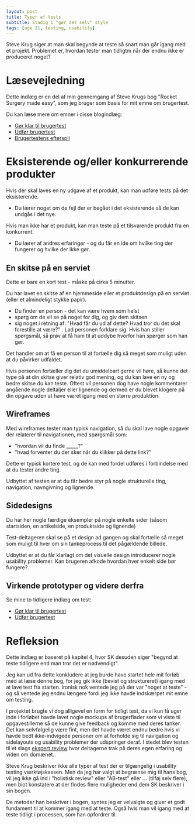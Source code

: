```yaml
---
layout: post
title: Typer af tests
subtitle: Stadig i "gør det selv" style
tags: [uge 21, testing, usability]
---
```


Steve Krug siger at man skal begynde at teste så snart man går igang med et projekt. Problemet er, hvordan tester man tidligtm når der endnu ikke er produceret noget?

# Læsevejledning
Dette indlæg er en del af min gennemgang af Steve Krugs bog "Rocket Surgery made easy", som jeg bruger som basis for mit emne om brugertest.

Du kan læse mere om emner i disse blogindlæg:
- [Gør klar til brugertest](https://enmango.dk/2019-05-22-prepare-test/) 
- [Udfør brugertest](https://enmango.dk/2019-05-24-do-testing/)
- [Brugertestens efterspil](https://enmango.dk/2019-05-26-after-test/)

# Eksisterende og/eller konkurrerende produkter
Hvis der skal laves en ny udgave af et produkt, kan man udføre tests på det eksisterende.
- Du lærer noget om de fejl der er begået i det eksisterende så de kan undgås i det nye.

Hvis man ikke har et produkt, kan man teste på et tilsvarende produkt fra en konkurrent.
- Du lærer af andres erfaringer - og du får en ide om hvilke ting der fungerer og hvilke der ikke gør.

## En skitse på en serviet
Dette er bare en kort test - måske på cirka 5 minutter. 

Du har lavet en skitse af en hjemmeside eller et produktdesign på en serviet (eller et almindeligt stykke papir).

- Du finder en person - det kan være hvem som helst
- spørg om de vil se på noget for dig, og giv dem skitsen
- sig noget i retning af: "Hvad får du ud af dette? Hvad tror du det skal forestille at være?"
. Lad personen forklare sig. Hvis han stiller spørgsmål, så prøv at få ham til at uddybe hvorfor han spørger som han gør.

Det handler om at få en person til at fortælle dig så meget som muligt uden at du påvirker udfaldet.

Hvis personen fortæller dig det du umiddelbart gerne vil høre, så kunne det type på at din skitse giver relativ god mening, og du kan lave en ny og bedre skitse du kan teste. Oftest vil personen dog have nogle kommentarer angående nogle deltaljer eller lignende og dermed er du blevet klogere på din opgave uden at have været igang med en større produktion.

## Wireframes
Med wireframes tester man typisk navigation, så du skal lave nogle opgaver der relaterer til navigationen, med spørgsmål som:
- "hvordan vil du finde _____?"
- "hvad forventer du der sker når du klikker på dette link?"

Dette er typisk kortere test, og de kan med fordel udføres i forbindelse med at du tester andre ting.

Udbyttet af testen er at du får bedre styr på nogle strukturelle ting, navigation, navngivning og lignende.

## Sidedesigns
Du har her nogle færdige eksempler på nogle enkelte sider (såsom startsiden, en artikelside, en produktside og lignende)

Test-deltageren skal se på et design ad gangen og skal fortælle så meget som muligt til hver om sin tankeprocess til det pågældende billede.

Udbyttet er at du får klarlagt om det visuelle design introducerer nogle usability problemer. Kan brugeren afkode hvordan hver enkelt side bør fungere?

## Virkende prototyper og videre derfra
Se mine to tidligere indlæg om test:
- [Gør klar til brugertest](https://enmango.dk/2019-05-22-prepare-test/)
- [Udfør brugertest](https://enmango.dk/2019-05-24-do-testing/)

# Refleksion
Dette indlæg er baseret på kapitel 4, hvor SK desuden siger "begynd at teste tidligere end man tror det er nødvendigt".

Jeg kan ud fra dette konkludere at jeg burde have startet hele mit forløb med at læse denne bog, for jeg gik ikke (bevist og struktureret) igang med at lave test fra starten. Ironisk nok ventede jeg på der var "noget at teste" - og så ventede jeg endnu længere fordi jeg ikke havde indskærpet mit emne om testing. 

I projektet brugte vi dog alligevel en form for tidligt test, da vi kun få uger inde i forløbet havde lavet nogle mockups af brugerflader som vi viste til opgavestillerne så de kunne give feedback og komme med deres tanker. Det kan selvfølgelig være fint, men det havde været endnu bedre hvis vi havde bedt ikke-indvigede personer om at forholde sig til navigation og sidelayouts og usability problemer der udspringer deraf. I stedet blev testen til et slags [ekspert review](https://www.experienceux.co.uk/faqs/what-is-an-expert-review/) hvor deltagerne trak på deres egen erfaring og viden om domænet.

Steve Krug beskriver ikke alle typer af test der er tilgængelig i usability testing værktøjskassen. Men da jeg har valgt at begrænse mig til hans bog, vil jeg ikke gå ind i "holistisk review" eller "AB-test" eller ... (tilføj selv flere), men blot konstatere at der findes flere muligheder end dem SK beskriver i sin bogen.

De metoder han beskriver i bogen, syntes jeg er velvalgte og giver et godt fundament til at kommer igang med at teste. Også hvis man vil igang med at teste tidligt i processen, som han opfordrer til.
